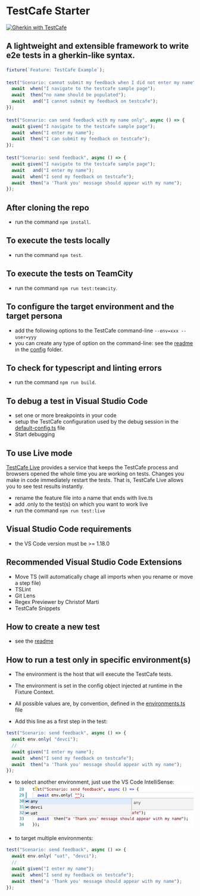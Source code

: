 # TestCafe Starter
<a href="https://github.com/DevExpress/testcafe">
    <img alt="Gherkin with TestCafe" src="https://img.shields.io/badge/gherkin%20with-TestCafe-2fa4cf.svg">
</a>

## A lightweight and extensible framework to write e2e tests in a gherkin-like syntax.

```typescript
fixture(`Feature: TestCafe Example`);

test("Scenario: cannot submit my feedback when I did not enter my name", async () => {
  await  when("I navigate to the testcafe sample page");
  await  then("no name should be populated");
  await   and("I cannot submit my feedback on testcafe");
});

test("Scenario: can send feedback with my name only", async () => {
  await given("I navigate to the testcafe sample page");
  await  when("I enter my name");
  await  then("I can submit my feedback on testcafe");
});

test("Scenario: send feedback", async () => {
  await given("I navigate to the testcafe sample page");
  await   and("I enter my name");
  await  when("I send my feedback on testcafe");
  await  then("a 'Thank you' message should appear with my name");
});
```

## After cloning the repo

* run the command `npm install`.

## To execute the tests locally

* run the command `npm test`.

## To execute the tests on TeamCity
* run the command `npm run test:teamcity`.

## To configure the target environment and the target persona
* add the following options to the TestCafe command-line `--env=xxx --user=yyy`
* you can create any type of option on the command-line: see the [readme](config) in the [config](config) folder.

## To check for typescript and linting errors

* run the command `npm run build`.

## To debug a test in Visual Studio Code

* set one or more breakpoints in your code
* setup the TestCafe configuration used by the debug session in the [default-config.ts](config/default-config.ts) file
* Start debugging

## To use Live mode

[TestCafe Live](https://github.com/DevExpress/testcafe-live) provides a service that keeps the TestCafe process and browsers opened the whole time you are working on tests. Changes you make in code immediately restart the tests. That is, TestCafe Live allows you to see test results instantly.

* rename the feature file into a name that ends with live.ts
* add .only to the test(s) on which you want to work live
* run the command `npm run test:live`


## Visual Studio Code requirements

* the VS Code version must be >= 1.18.0

## Recommended Visual Studio Code Extensions

* Move TS (will automatically chage all imports when you rename or move a step file)
* TSLint
* Git Lens
* Regex Previewer by Christof Marti
* TestCafe Snippets

## How to create a new test

* see the [readme](features/README.md)

## How to run a test only in specific environment(s)

* The environment is the host that will execute the TestCafe tests. 
* The environment is set in the config object injected at runtime in the Fixture Context.
* All possible values are, by convention,  defined in the [environments.ts](config/environments.ts) file

* Add this line as a first step in the test:
```typescript
test("Scenario: send feedback", async () => {
  await env.only( "devci");
  //
  await given("I enter my name");
  await  when("I send my feedback on testcafe");
  await  then("a 'Thank you' message should appear with my name");
});
```

* to select another environment, just use the VS Code IntelliSense:
  ![available environments](./.media/screenshot04.png)

* to target multiple environments:
```typescript
test("Scenario: send feedback", async () => {
  await env.only( "uat", "devci");
  //
  await given("I enter my name");
  await  when("I send my feedback on testcafe");
  await  then("a 'Thank you' message should appear with my name");
});
```

